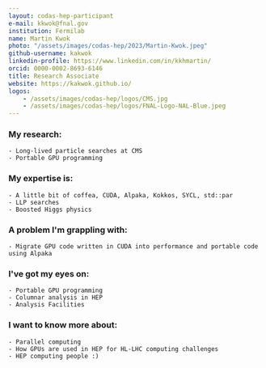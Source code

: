 ```yaml
---
layout: codas-hep-participant
e-mail: kkwok@fnal.gov
institution: Fermilab
name: Martin Kwok
photo: "/assets/images/codas-hep/2023/Martin-Kwok.jpeg"
github-username: kakwok
linkedin-profile: https://www.linkedin.com/in/kkhmartin/
orcid: 0000-0002-8693-6146
title: Research Associate
website: https://kakwok.github.io/
logos:
    - /assets/images/codas-hep/logos/CMS.jpg
    - /assets/images/codas-hep/logos/FNAL-Logo-NAL-Blue.jpeg
---
```


### My research:
    - Long-lived particle searches at CMS
    - Portable GPU programming

### My expertise is:
    - A little bit of coffea, CUDA, Alpaka, Kokkos, SYCL, std::par
    - LLP searches
    - Boosted Higgs physics

### A problem I'm grappling with:
    - Migrate GPU code written in CUDA into performance and portable code using Alpaka

### I've got my eyes on:
    - Portable GPU programming
    - Columnar analysis in HEP
    - Analysis Facilities

### I want to know more about:
    - Parallel computing
    - How GPUs are used in HEP for HL-LHC computing challenges
    - HEP computing people :)
